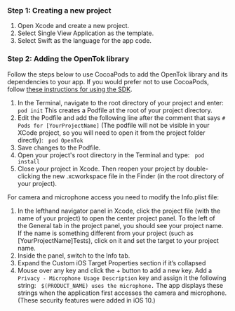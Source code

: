 ### Step 1: Creating a new project

1. Open Xcode and create a new project. 
2. Select Single View Application as the template. 
3. Select Swift as the language for the app code. 

### Step 2: Adding the OpenTok library

Follow the steps below to use CocoaPods to add the OpenTok library and its dependencies to your app. If you would prefer not to use CocoaPods, follow [these instructions for using the SDK](https://tokbox.com/developer/sdks/ios/#using-the-sdk).

1. In the Terminal, navigate to the root directory of your project and enter:  
    `pod init`
    This creates a Podfile at the root of your project directory. 
2. Edit the Podfile and add the following line after the comment that says `# Pods for [YourProjectName]` (The podfile will not be visible in your XCode project, so you will need to open it from the project folder directly):   
    `pod OpenTok`
3. Save changes to the Podfile. 
4. Open your project's root directory in the Terminal and type:   
    `pod install`
5. Close your project in Xcode. Then reopen your project by double-clicking the new .xcworkspace file in the Finder (in the root directory of your project). 

For camera and microphone access you need to modify the Info.plist file:

1. In the lefthand navigator panel in Xcode, click the project file (with the name of your project) to open the center project panel. To the left of the General tab in the project panel, you should see your project name. If the name is something different from your project (such as [YourProjectName]Tests), click on it and set the target to your project name. 
2. Inside the panel, switch to the Info tab. 
3. Expand the Custom iOS Target Properties section if it’s collapsed 
4. Mouse over any key and click the + button to add a new key. Add a  `Privacy - Microphone Usage Description` key and assign it the following string:   
    `$(PRODUCT_NAME) uses the microphone.`
    The app displays these strings when the application first accesses the camera and microphone. (These security features were added in iOS 10.) 
